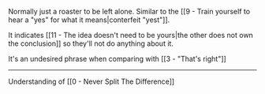 Normally just a roaster to be left alone. Similar to the [[9 - Train yourself to hear a "yes" for what it means|conterfeit "yest"]].

It indicates [[11 - The idea doesn't need to be yours|the other does not own the conclusion]] so they'll not do anything about it.

It's an undesired phrase when comparing with [[3 - "That's right"]]

---

Understanding of [[0 - Never Split The Difference]]